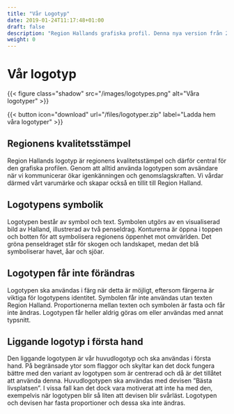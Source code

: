 ```yaml
---
title: "Vår Logotyp"
date: 2019-01-24T11:17:48+01:00
draft: false
description: "Region Hallands grafiska profil. Denna nya version från 2019 ersätter tidigare versioner."
weight: 0
---
```

# Vår logotyp

{{< figure class="shadow" src="/images/logotypes.png" alt="Våra logotyper" >}}

{{< button icon="download" url="/files/logotyper.zip" label="Ladda hem våra logotyper" >}}


## Regionens kvalitetsstämpel
Region Hallands logotyp är regionens kvalitetsstämpel och därför central för den grafiska profilen. Genom att alltid använda logotypen som avsändare när vi kommunicerar ökar igenkänningen och genomslagskraften. Vi vårdar därmed vårt varumärke och skapar också en tillit till Region Halland.

## Logotypens symbolik
Logotypen består av symbol och text. Symbolen utgörs av en visualiserad bild av Halland, illustrerad av två penseldrag. Konturerna är öppna i toppen och botten för att symbolisera regionens öppenhet mot omvärlden. Det gröna penseldraget står för skogen och landskapet, medan det blå symboliserar havet, åar och sjöar.

## Logotypen får inte förändras
Logotypen ska användas i färg när detta är möjligt, eftersom färgerna är viktiga för logotypens identitet. Symbolen får inte användas utan texten Region Halland. Proportionerna mellan texten och symbolen är fasta och får inte ändras. Logotypen får heller aldrig göras om eller användas med annat typsnitt.

## Liggande logotyp i första hand
Den liggande logotypen är vår huvudlogotyp och ska användas i första hand. På begränsade ytor som flaggor och skyltar kan det dock fungera bättre med den variant av logotypen som är centrerad och då är det tillåtet att använda denna. Huvudlogotypen ska användas med devisen ”Bästa livsplatsen”. I vissa fall kan det dock vara motiverat att inte ha med den, exempelvis när logotypen blir så liten att devisen blir svårläst. Logotypen och devisen har fasta proportioner och dessa ska inte ändras.
